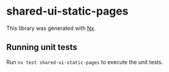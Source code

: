 # shared-ui-static-pages

This library was generated with [Nx](https://nx.dev).

## Running unit tests

Run `nx test shared-ui-static-pages` to execute the unit tests.
